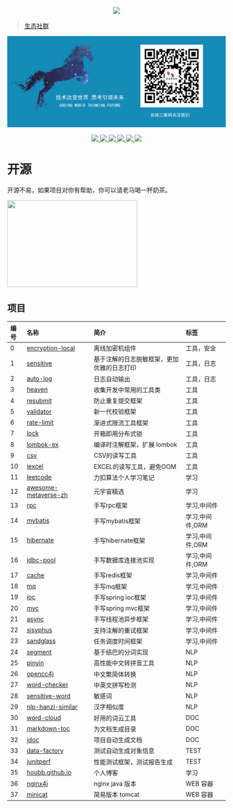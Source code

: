 <p align="center">
  <a href="https://github.com/houbb">
    <img src="https://github-readme-stats.vercel.app/api?username=houbb&count_private=true&show_icons=true&hide=contribs&include_all_commits=true" />
  </a>
</p>

> [生态社群](https://mp.weixin.qq.com/s/rkSvXxiiLGjl3S-ZOZCr0Q)

![公众号](WECHAT.png)


<p align="center">
  <a href="https://www.jianshu.com/u/f151b42ebf74">
    <img src="https://img.shields.io/badge/📖%20简书地址-brightness.svg" />
  </a>
  <a href="https://mp.weixin.qq.com/s/anKaGDyzA6QZeEpb_8w1fg">
    <img src="https://img.shields.io/badge/🚀%20微信公众号-brightness.svg" />
  </a>
  <a href="https://juejin.cn/user/430664289368397/posts">
    <img src="https://img.shields.io/badge/📖%20掘金地址-brightness.svg" />
  </a>
  <a href="https://gitee.com/houbinbin">
    <img src="https://img.shields.io/badge/🐴%20码云地址-brightness.svg" />
  </a>
  <a href="https://www.toutiao.com/article/7068870481121886720/">
    <img src="https://img.shields.io/badge/📖%20头条地址-brightness.svg" />
  </a>
  <a href="https://www.zhihu.com/people/xi-jue-3-28/posts">
    <img src="https://img.shields.io/badge/📖%20知乎地址-brightness.svg" />
  </a>
</p>

# 开源

开源不易，如果项目对你有帮助，你可以请老马喝一杯奶茶。

<img src="https://github.com/houbb/sensitive-word/raw/master/lmxxf_reword.png?raw=true" style="width: 300px; height: 200px;"/>

## 项目

| 编号 | 名称 | 简介 | 标签 |
|:----|:----|:----|:----|
| 0 | [encryption-local](https://github.com/houbb/encryption-local)         | 离线加密机组件               | 工具，安全 |
| 1 | [sensitive](https://github.com/houbb/sensitive) | 基于注解的日志脱敏框架，更加优雅的日志打印 | 工具，日志 |
| 2 | [auto-log](https://github.com/houbb/auto-log) | 日志自动输出 | 工具，日志 |
| 3 | [heaven](https://github.com/houbb/heaven) | 收集开发中常用的工具类 | 工具 |
| 4 | [resubmit](https://github.com/houbb/resubmit) | 防止重复提交框架 | 工具 |
| 5 | [validator](https://github.com/houbb/validator) | 新一代校验框架 | 工具 |
| 6 | [rate-limit](https://github.com/houbb/rate-limit) | 渐进式限流工具框架 | 工具 |
| 7 | [lock](https://github.com/houbb/lock) | 开箱即用分布式锁 | 工具 |
| 8 | [lombok-ex](https://github.com/houbb/lombok-ex) | 编译时注解框架，扩展 lombok | 工具 |
| 9 | [csv](https://github.com/houbb/csv) | CSV的读写工具 | 工具 |
| 10 | [iexcel](https://github.com/houbb/iexcel) | EXCEL的读写工具，避免OOM | 工具 |
| 11 | [leetcode](https://github.com/houbb/leetcode) | 力扣算法个人学习笔记 | 学习 |
| 12 | [awesome-metaverse-zh](https://github.com/houbb/awesome-metaverse-zh) | 元宇宙精选 | 学习 |
| 13 | [rpc](https://github.com/houbb/rpc) | 手写rpc框架 | 学习,中间件 |
| 14 | [mybatis](https://github.com/houbb/mybatis) | 手写mybatis框架 | 学习,中间件,ORM |
| 15 | [hibernate](https://github.com/houbb/hibernate) | 手写hibernate框架 | 学习,中间件,ORM |
| 16 | [jdbc-pool](https://github.com/houbb/jdbc-pool) | 手写数据库连接池实现 | 学习,中间件,ORM |
| 17 | [cache](https://github.com/houbb/cache) | 手写redis框架 | 学习,中间件 |
| 18 | [mq](https://github.com/houbb/mq) | 手写mq框架 | 学习,中间件 |
| 19 | [ioc](https://github.com/houbb/ioc) | 手写spring ioc框架 | 学习,中间件 |
| 20 | [mvc](https://github.com/houbb/mvc) | 手写spring mvc框架 | 学习,中间件 |
| 21 | [async](https://github.com/houbb/async) | 手写线程池异步框架 | 学习,中间件 |
| 22 | [sisyphus](https://github.com/houbb/sisyphus) | 支持注解的重试框架 | 学习,中间件 |
| 23 | [sandglass](https://github.com/houbb/sandglass) | 任务调度时间框架 | 学习,中间件 |
| 24 | [segment](https://github.com/houbb/segment) | 基于结巴的分词实现 | NLP |
| 25 | [pinyin](https://github.com/houbb/pinyin) | 高性能中文转拼音工具 | NLP |
| 26 | [opencc4j](https://github.com/houbb/opencc4j) | 中文繁简体转换 | NLP |
| 27 | [word-checker](https://github.com/houbb/word-checker) | 中英文拼写检测 | NLP |
| 28 | [sensitive-word](https://github.com/houbb/sensitive-word) | 敏感词 | NLP |
| 29 | [nlp-hanzi-similar](https://github.com/houbb/nlp-hanzi-similar) | 汉字相似度 | NLP |
| 30 | [word-cloud](https://github.com/houbb/word-cloud) | 好用的词云工具 | DOC |
| 31 | [markdown-toc](https://github.com/houbb/markdown-toc) | 为文档生成目录 | DOC |
| 32 | [idoc](https://github.com/houbb/idoc) | 项目自动生成文档 | DOC |
| 33 | [data-factory](https://github.com/houbb/data-factory) | 测试自动生成对象信息 | TEST |
| 34 | [junitperf](https://github.com/houbb/junitperf) | 性能测试框架，测试报告生成 | TEST |
| 35 | [houbb.github.io](https://github.com/houbb/houbb.github.io) | 个人博客 | 学习 |
| 36 | [nginx4j](https://github.com/houbb/nginx4j) | nginx java 版本 | WEB 容器 |
| 37 | [minicat](https://github.com/houbb/minicat) | 简易版本 tomcat | WEB 容器 |
